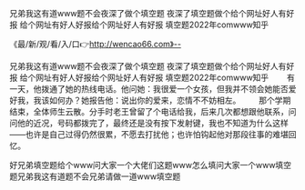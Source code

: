 兄弟我这有道www题不会夜深了做个填空题
夜深了填空题做个给个网址好人有好报
给个网址有好人好报给个网址好人有好报
填空题2022年comwww知乎


《最/新/观/看/入/口👉http://wencao66.com》--

兄弟我这有道www题不会夜深了做个填空题
夜深了填空题做个给个网址好人有好报
给个网址有好人好报给个网址好人有好报
填空题2022年comwww知乎
　　有一天，他拨通了她的热线电话。他问她：我很爱一个女孩，但我并不领会她能否爱好我，我该如何办？她报告他：说出你的爱来，恋情不不妨相左。
　　那个学期结束，全体师生云散。分手时老王曾留了个电话给我，后来几次都想跟他联系，问问他的近况，号码都拨完了，最终还是没有按下发射键，我也不知道为什么这样——也许是自己过得仍然很累，不愿去打扰他；也许怕钩起他对那段往事的难堪回忆。





好兄弟填空题给个www问大家一个大佬们这题www怎么填问大家一个www填空题兄弟我这有道题不会兄弟请做一道www填空题
